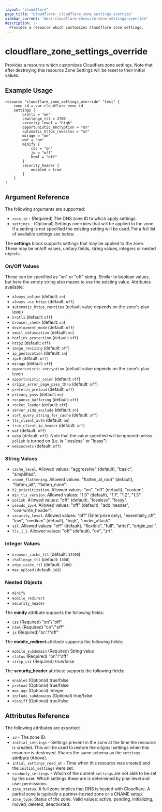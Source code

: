 ```yaml
---
layout: "cloudflare"
page_title: "Cloudflare: cloudflare_zone_settings_override"
sidebar_current: "docs-cloudflare-resource-zone-settings-override"
description: |-
  Provides a resource which customizes Cloudflare zone settings.
---
```


# cloudflare_zone_settings_override

Provides a resource which customizes Cloudflare zone settings. Note that after destroying this resource Zone Settings will be reset to their initial values.

## Example Usage

```hcl
resource "cloudflare_zone_settings_override" "test" {
	zone_id = var.cloudflare_zone_id
	settings {
		brotli = "on"
		challenge_ttl = 2700
		security_level = "high"
		opportunistic_encryption = "on"
		automatic_https_rewrites = "on"
		mirage = "on"
		waf = "on"
		minify {
			css = "on"
			js = "off"
			html = "off"
		}
		security_header {
			enabled = true
		}
	}
}
```

## Argument Reference

The following arguments are supported:

* `zone_id` - (Required) The DNS zone ID to which apply settings.
* `settings` - (Optional) Settings overrides that will be applied to the zone. If a setting is not specified the existing setting will be used. For a full list of available settings see below.

The **settings** block supports settings that may be applied to the zone. These may be on/off values, unitary fields, string values, integers or nested objects.

### On/Off Values

These can be specified as "on" or "off" string. Similar to boolean values, but here the empty string also means to use the existing value. Attributes available:

* `always_online` (default: `on`)
* `always_use_https` (default: `off`)
* `automatic_https_rewrites` (default value depends on the zone's plan level)
* `brotli` (default: `off`)
* `browser_check` (default: `on`)
* `development_mode` (default: `off`)
* `email_obfuscation` (default: `on`)
* `hotlink_protection` (default: `off`)
* `http2` (default: `off`)
* `image_resizing` (default: `off`)
* `ip_geolocation` (default: `on`)
* `ipv6` (default: `off`)
* `mirage` (default: `off`)
* `opportunistic_encryption` (default value depends on the zone's plan level)
* `opportunistic_onion` (default: `off`)
* `origin_error_page_pass_thru` (default: `off`)
* `prefetch_preload` (default: `off`)
* `privacy_pass` (default: `on`)
* `response_buffering` (default: `off`)
* `rocket_loader` (default: `off`)
* `server_side_exclude` (default: `on`)
* `sort_query_string_for_cache` (default: `off`)
* `tls_client_auth` (default: `on`)
* `true_client_ip_header` (default: `off`)
* `waf` (default: `off`)
* `webp` (default: `off`). Note that the value specified will be ignored unless `polish` is turned on (i.e. is "lossless" or "lossy")
* `websockets` (default: `off`)

### String Values

* `cache_level`. Allowed values: "aggressive" (default), "basic", "simplified".
* `cname_flattening`. Allowed values: "flatten_at_root" (default), "flatten_all", "flatten_none".
* `h2_prioritization`. Allowed values: "on", "off" (default), "custom".
* `min_tls_version`. Allowed values: "1.0" (default), "1.1", "1.2", "1.3".
* `polish`. Allowed values: "off" (default), "lossless", "lossy".
* `pseudo_ipv4`. Allowed values: "off" (default), "add_header", "overwrite_header".
* `security_level`. Allowed values: "off" (Enterprise only), "essentially_off", "low", "medium" (default), "high", "under_attack".
* `ssl`. Allowed values: "off" (default), "flexible", "full", "strict", "origin_pull".
* `tls_1_3`. Allowed values: "off" (default), "on", "zrt".

### Integer Values

* `browser_cache_ttl` (default: `14400`)
* `challenge_ttl` (default: `1800`)
* `edge_cache_ttl` (default: `7200`)
* `max_upload` (default: `100`)

### Nested Objects

* `minify`
* `mobile_redirect`
* `security_header`

The **minify** attribute supports the following fields:

* `css` (Required) "on"/"off"
* `html` (Required) "on"/"off"
* `js` (Required)"on"/"off"

The **mobile_redirect** attribute supports the following fields:

* `mobile_subdomain` (Required) String value
* `status` (Required) "on"/"off"
* `strip_uri` (Required) true/false

The **security_header** attribute supports the following fields:

* `enabled` (Optional) true/false
* `preload` (Optional) true/false
* `max_age` (Optional) Integer
* `include_subdomains` (Optional) true/false
* `nosniff` (Optional) true/false

## Attributes Reference

The following attributes are exported:

* `id` - The zone ID.
* `initial_settings` - Settings present in the zone at the time the resource is created. This will be used to restore the original settings when this resource is destroyed. Shares the same schema as the `settings` attribute (Above).
* `intial_settings_read_at` - Time when this resource was created and the `initial_settings` were set.
* `readonly_settings` - Which of the current `settings` are not able to be set by the user. Which settings these are is determined by plan level and user permissions.
* `zone_status`. A full zone implies that DNS is hosted with Cloudflare. A partial zone is typically a partner-hosted zone or a CNAME setup.
* `zone_type`. Status of the zone. Valid values: active, pending, initializing, moved, deleted, deactivated.
